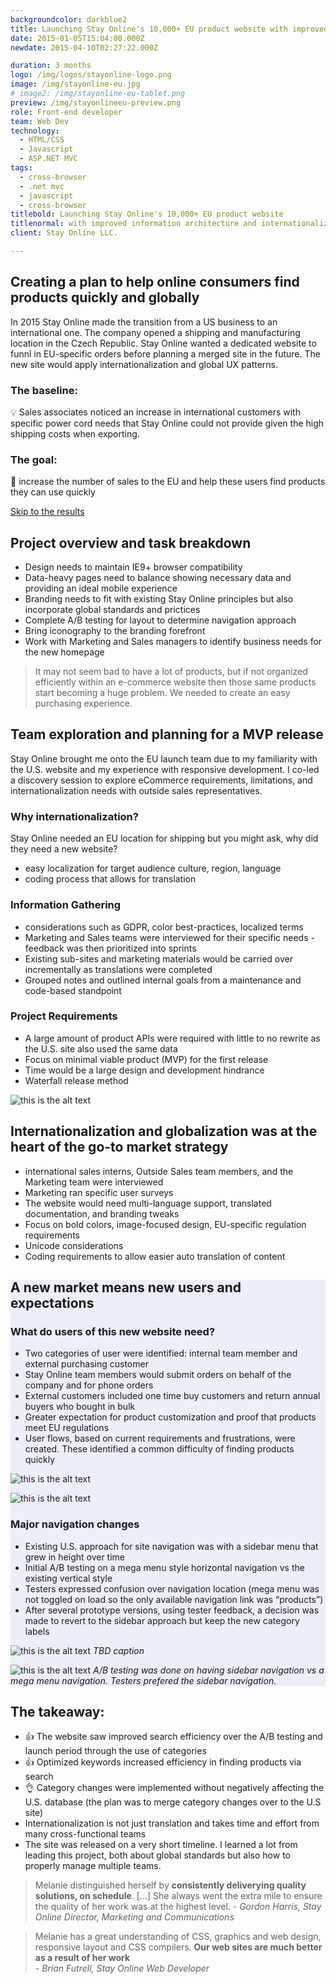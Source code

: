```yaml
---
backgroundcolor: darkblue2
title: Launching Stay Online's 10,000+ EU product website with improved information architecture and internationalization in mind
date: 2015-01-05T15:04:00.000Z
newdate: 2015-04-10T02:27:22.000Z

duration: 3 months
logo: /img/logos/stayonline-logo.png
image: /img/stayonline-eu.jpg
# image2: /img/stayonline-eu-tablet.png
preview: /img/stayonlineeu-preview.png
role: Front-end developer
team: Web Dev
technology:
  - HTML/CSS
  - Javascript 
  - ASP.NET MVC
tags:
  - cross-browser 
  - .net mvc
  - javascript
  - cross-browser
titlebold: Launching Stay Online's 10,000+ EU product website  
titlenormal: with improved information architecture and internationalization in mind
client: Stay Online LLC.

---
```



<section>

<div class="inner-wrap content">

<div class="first">

  ## Creating a plan to help online consumers find products quickly and globally
  In 2015 Stay Online made the transition from a US business to an international one. The 
  company opened a shipping and manufacturing location in the Czech Republic. Stay Online wanted a dedicated website to funnl in EU-specific orders before planning a merged site in the future. The new site would apply internationalization and global UX patterns.

  ### The baseline:
  💡 Sales associates noticed an increase in international customers with specific power cord needs that Stay Online could not provide given the high shipping costs when exporting.

  ### The goal:
  🏁 increase the number of sales to the EU and help these users find products they can use quickly

  [Skip to the results](post/stayonline-eu/#final)

</div>
<div class="div2"> 

## Project overview and task breakdown 

- Design needs to maintain IE9+ browser compatibility
- Data-heavy pages need to balance showing necessary data and providing an ideal mobile experience
- Branding needs to fit with existing Stay Online principles but also incorporate global standards and prictices
- Complete A/B testing for layout to determine navigation approach
- Bring iconography to the branding forefront
- Work with Marketing and Sales managers to identify business needs for the new homepage 

</div>

  > It may not seem bad to have a lot of products, but if not organized efficiently within an e-commerce website then those same products start becoming a huge problem. We needed to create an easy purchasing experience.

</div>

</section>

<section class="fullwidth purple">

<div class="inner-wrap">

<!-- <div role="presentation" class="fullwidth img" style="background-image: url(/img/decorative-desk.jpg)">

</div> -->

<div class="newcontent">

  ## Team exploration and planning for a MVP release
  Stay Online brought me onto the EU launch team due to my familiarity with the U.S. website and my experience with responsive development. I co-led a discovery session to explore eCommerce requirements, limitations, and internationalization needs with outside sales representatives.

  ### Why internationalization?
  Stay Online needed an EU location for shipping but you might ask, why did they need a new website?
  - easy localization for target audience culture, region, language
  - coding process that allows for translation



  ### Information Gathering  
  - considerations such as GDPR, color best-practices, localized terms
  - Marketing and Sales teams were interviewed for their specific needs - feedback was then prioritized into sprints      
  - Existing sub-sites and marketing materials would be carried over incrementally as translations were completed
  - Grouped notes and outlined internal goals from a maintenance and code-based standpoint

  
  <div>

  ### Project Requirements  
  - A large amount of product APIs were required with little to no rewrite as the U.S. site also used the same data     
  - Focus on minimal viable product (MVP) for the first release 
  - Time would be a large design and development hindrance
  - Waterfall release method

  </div>


  ![this is the alt text](/img/stayonline-eu-display.png "Title is optional")

</div>

</div>

</section>

<section>
<div class="inner-wrap">

  ## Internationalization and globalization was at the heart of the go-to market strategy 
  - international sales interns, Outside Sales team members, and the Marketing team were interviewed      
  - Marketing ran specific user surveys
  - The website would need multi-language support, translated documentation, and branding tweaks
  - Focus on bold colors, image-focused design, EU-specific regulation requirements
  - Unicode considerations
  - Coding requirements to allow easier auto translation of content 

</div>
</section>

<section style="background-color: #ECEFF9">
<div class="inner-wrap content">
<div class="div-1">

  ## A new market means new users and expectations

  ### What do users of this new website need?  
  - Two categories of user were identified: internal team member and external purchasing customer      
  - Stay Online team members would submit orders on behalf of the company and for phone orders
  - External customers included one time buy customers and return annual buyers who bought in bulk
  - Greater expectation for product customization and proof that products meet EU regulations
  - User flows, based on current requirements and frustrations, were created. These identified a common difficulty of finding products quickly

</div>
<div class="div-2">

  ![this is the alt text](/img/stayonline-eu-sketch3.png "Title is optional")



</div>
<div class="div-3">

  ![this is the alt text](/img/stayonline-eu-sketch2.png "Title is optional")

</div>
<div class="div-4">

  ### Major navigation changes 
  - Existing U.S. approach for site navigation was with a sidebar menu that grew in height over time      
  - Initial A/B testing on a mega menu style horizontal navigation vs the existing vertical style
  - Testers expressed confusion over navigation location (mega menu was not toggled on load so the only available navigation link was “products”)
  - After several prototype versions, using tester feedback, a decision was made to revert to the sidebar approach but keep the new category labels

</div>
<div class="div-5">

  ![this is the alt text](/img/stayonline-eu-design.jpg "Title is optional")
  *TBD caption*

  ![this is the alt text](/img/stayonline-eu-design-abtest.jpg "Title is optional")
  *A/B testing was done on having sidebar navigation vs a mega menu navigation. Testers prefered the sidebar navigation.*

</div>

</div>
</section>

<section id="final" class="takeaway fullwidth">

<div class="inner-wrap">

  ## The takeaway: 
  - 👍 The website saw improved search efficiency over the A/B testing and launch period through the use of categories
  - 👍 Optimized keywords increased efficiency in finding products via search
  - 👌 Category changes were implemented without negatively affecting the U.S. database (the plan was to merge category changes over to the U.S site)
  - Internationalization is not just translation and takes time and effort from many cross-functional teams  
  - The site was released on a very short timeline. I learned a lot from leading this project, both about global standards but also how to properly manage multiple teams.
  </div>
  
</section>

<div class="inner-wrap">

  > Melanie distinguished herself by **consistently deliverying quality solutions, on schedule**. [...] She always went the extra mile to ensure the quality of her work was at the highest level.
  *- Gordon Harris, Stay Online Director, Marketing and Communications*
  
  > Melanie has a great understanding of CSS, graphics and web design, responsive layout and CSS compilers. **Our web sites are much better as a result of her work**   
  *- Brian Futrell, Stay Online Web Developer*

</div>

<!-- 

![this is the alt text](/img/stayonline-eu-display.png "Title is optional")

![this is the alt text](/img/eu-responsive.gif "Title is optional")

 -->
